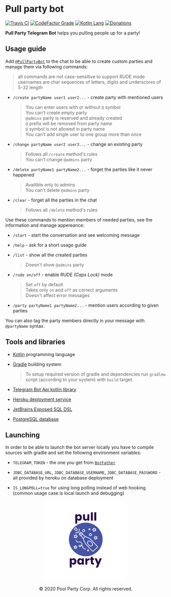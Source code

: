 # Pull party bot

[![Travis CI](https://img.shields.io/travis/com/pool-party/pull-party-bot?logo=travis)](https://travis-ci.com/pool-party/pull-party-bot)
[![CodeFactor Grade](https://img.shields.io/codefactor/grade/github/pool-party/pull-party-bot?logo=codefactor)](https://www.codefactor.io/repository/github/pool-party/pull-party-bot)
[![Kotlin Lang](https://img.shields.io/github/languages/top/pool-party/pull-party-bot?logo=kotlin)](https://kotlinlang.org)
[![Donations](https://img.shields.io/badge/buy_me_a-coffee-orange?logo=buy-me-a-coffee)](https://www.buymeacoffee.com/poolparty)

**Pull Party Telegram Bot** helps you pulling people up for a party!

## Usage guide

Add [`@PullPartyBot`](https://t.me/PullPartyBot) to the chat to be able to create custom parties and manage them via following commands:

> all commands are not case-sensitive to support RUDE mode \
> usernames are char sequences of letters, digits and underscores of 5-32 length

+ `/create partyName user1 user2...` - create party with mentioned users

    > You can enter users with or without `@` symbol \
    You can't create empty party \
    `@admins` party is reserved and already created \
    `@` prefix will be removed from party name \
    `@` symbol is not allowed in party name \
    You can't add single user to one group more than once

+ `/change partyName user2 user3...` - change an existing party

    > Follows all `/create` method's rules \
    You can't change `@admins` party


+ `/delete partyName1 partyName2...` - forget the parties like it never happened

    > Availible only to admins \
    You can't delete `@admins` party

+ `/clear` - forget all the parties in the chat

    > Follows all `/delete` method's rules

Use these commands to mention members of needed parties, see the information and manage appereance:

+ `/start` - start the conversation and see welcoming message

+ `/help` - ask for a short usage guide

+ `/list` - show all the created parties

    > Doesn't show `@admins` party

+ `/rude on/off` - enable RUDE _(Caps Lock)_ mode

    > Set `off` by default \
    Takes only `on` and `off` as correct arguments \
    Doesn't affect error messages

+ `/party partyName1 partyName2...` - mention users according to given parties

You can also tag the party members directly in your message with `@partyName` syntax.

## Tools and libraries

+ [Kotlin](https://kotlinlang.org) programming language

+ [Gradle](https://gradle.org) building system

    > To setup required version of gradle and dependencies run `gradlew` script (according to your system) with `build` target.

+ [Telegram Bot Api kotlin library](https://github.com/elbekD/kt-telegram-bot)

+ [Heroku deployment service](https://www.heroku.com)

+ [JetBrains Exposed SQL DSL](https://github.com/JetBrains/Exposed)

+ [PostgreSQL database](https://www.postgresql.org)

## Launching

In order to be able to launch the bot server locally you have to compile sources with gradle and set the following environment variables:

+ `TELEGRAM_TOKEN` - the one you get from [`BotFather`](https://t.me/BotFather)

+ `JDBC_DATABASE_URL`, `JDBC_DATABASE_USERNAME`, `JDBC_DATABASE_PASSWORD` - all provided by heroku on database deployment

+ `IS_LONGPOLL=true` for using long polling instead of web hooking (common usage case is local launch and debugging)


<div align="center">
    <img src="info/logo-white-no_boarders.png" width=50%>
<div>
<p align="center">© 2020 Pool Party Corp. All rights reserved.</p>
